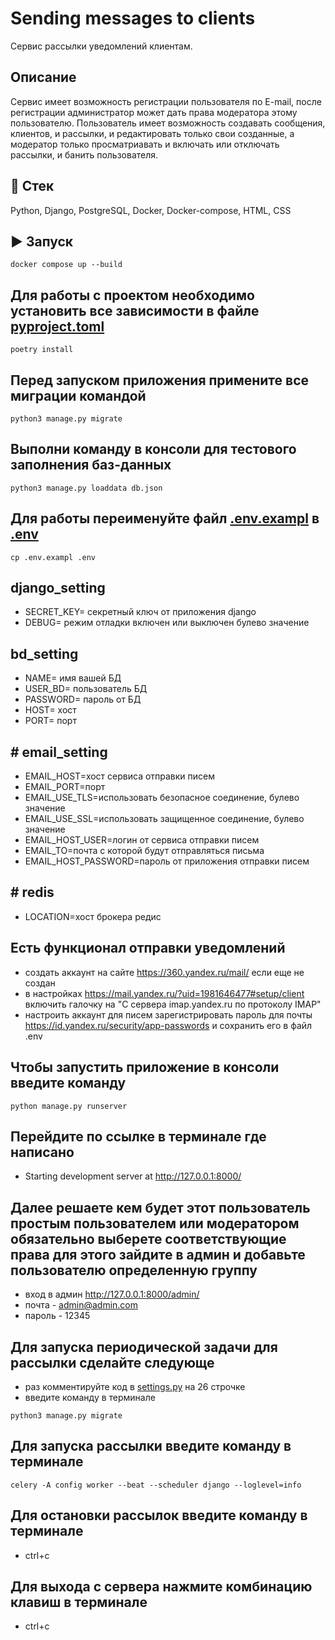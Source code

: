 # Sending messages to clients
Сервис рассылки уведомлений клиентам. 

## Описание
Сервис имеет возможность регистрации пользователя по E-mail, после регистрации администратор может дать права модератора этому пользователю. 
Пользователь имеет возможность создавать сообщения, клиентов, и рассылки, и редактировать только свои созданные, а модератор только просматриавать и включать или отключать рассылки, и банить пользователя. 


## 🚀 Стек
Python, Django, PostgreSQL, Docker, Docker-compose, HTML, CSS

## ▶️ Запуск
```
docker compose up --build
```

## Для работы с проектом необходимо установить все зависимости в файле [pyproject.toml](pyproject.toml)
```
poetry install
```

## Перед запуском приложения примените все миграции командой
```
python3 manage.py migrate
```

## Выполни команду в консоли для тестового заполнения баз-данных
```
python3 manage.py loaddata db.json
```

## Для работы переименуйте файл [.env.exampl](.env.exampl) в [.env](.env)
```
cp .env.exampl .env
```

## django_setting
- SECRET_KEY= секретный ключ от приложения django
- DEBUG= режим отладки включен или выключен булево значение

## bd_setting
- NAME= имя вашей БД
- USER_BD= пользователь БД
- PASSWORD= пароль от БД
- HOST= хост
- PORT= порт

## # email_setting
- EMAIL_HOST=хост сервиса отправки писем
- EMAIL_PORT=порт
- EMAIL_USE_TLS=использовать безопасное соединение, булево значение
- EMAIL_USE_SSL=использовать защищенное соединение, булево значение
- EMAIL_HOST_USER=логин от сервиса отправки писем
- EMAIL_TO=почта с которой будут отправляться письма
- EMAIL_HOST_PASSWORD=пароль от приложения отправки писем

## # redis
- LOCATION=хост брокера редис

## Есть функционал отправки уведомлений
- создать аккаунт на сайте https://360.yandex.ru/mail/ если еще не создан
- в настройках https://mail.yandex.ru/?uid=1981646477#setup/client включить галочку на "С сервера imap.yandex.ru по протоколу IMAP"
- настроить аккаунт для писем зарегистрировать пароль для почты https://id.yandex.ru/security/app-passwords и сохранить его в файл .env


## Чтобы запустить приложение в консоли введите команду
```
python manage.py runserver
```

## Перейдите по ссылке в терминале где написано 
- Starting development server at http://127.0.0.1:8000/

## Далее решаете кем будет этот пользователь простым пользователем или модератором обязательно выберете соответствующие права для этого зайдите в админ и добавьте пользователю определенную группу
- вход в админ http://127.0.0.1:8000/admin/
- почта - admin@admin.com
- пароль - 12345

## Для запуска периодической задачи для рассылки сделайте следующе
- раз комментируйте код в [settings.py](config%2Fsettings.py) на 26 строчке
- введите команду в терминале
```
python3 manage.py migrate
```

## Для запуска рассылки введите команду в терминале 
```
celery -A config worker --beat --scheduler django --loglevel=info
```

## Для остановки рассылок введите команду в терминале
- ctrl+c

## Для выхода с сервера нажмите комбинацию клавиш в терминале
- ctrl+c
